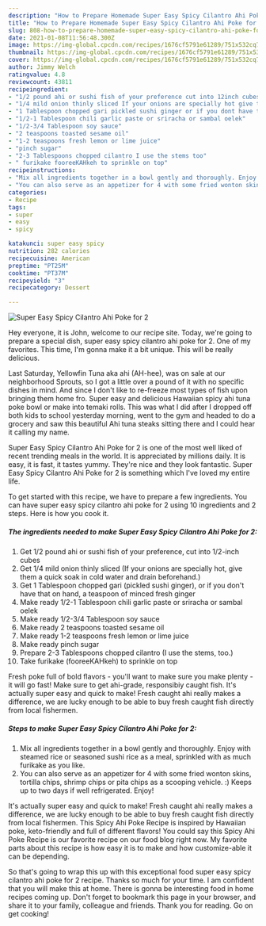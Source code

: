 ```yaml
---
description: "How to Prepare Homemade Super Easy Spicy Cilantro Ahi Poke for 2"
title: "How to Prepare Homemade Super Easy Spicy Cilantro Ahi Poke for 2"
slug: 808-how-to-prepare-homemade-super-easy-spicy-cilantro-ahi-poke-for-2
date: 2021-01-08T11:56:48.300Z
image: https://img-global.cpcdn.com/recipes/1676cf5791e61289/751x532cq70/super-easy-spicy-cilantro-ahi-poke-for-2-recipe-main-photo.jpg
thumbnail: https://img-global.cpcdn.com/recipes/1676cf5791e61289/751x532cq70/super-easy-spicy-cilantro-ahi-poke-for-2-recipe-main-photo.jpg
cover: https://img-global.cpcdn.com/recipes/1676cf5791e61289/751x532cq70/super-easy-spicy-cilantro-ahi-poke-for-2-recipe-main-photo.jpg
author: Jimmy Welch
ratingvalue: 4.8
reviewcount: 43811
recipeingredient:
- "1/2 pound ahi or sushi fish of your preference cut into 12inch cubes"
- "1/4 mild onion thinly sliced If your onions are specially hot give them a quick soak in cold water and drain beforehand"
- "1 Tablespoon chopped gari pickled sushi ginger or if you dont have that on hand a teaspoon of minced fresh ginger"
- "1/2-1 Tablespoon chili garlic paste or sriracha or sambal oelek"
- "1/2-3/4 Tablespoon soy sauce"
- "2 teaspoons toasted sesame oil"
- "1-2 teaspoons fresh lemon or lime juice"
- "pinch sugar"
- "2-3 Tablespoons chopped cilantro I use the stems too"
- " furikake fooreeKAHkeh to sprinkle on top"
recipeinstructions:
- "Mix all ingredients together in a bowl gently and thoroughly. Enjoy with steamed rice or seasoned sushi rice as a meal, sprinkled with as much furikake as you like."
- "You can also serve as an appetizer for 4 with some fried wonton skins, tortilla chips, shrimp chips or pita chips as a scooping vehicle. :) Keeps up to two days if well refrigerated. Enjoy!"
categories:
- Recipe
tags:
- super
- easy
- spicy

katakunci: super easy spicy 
nutrition: 282 calories
recipecuisine: American
preptime: "PT25M"
cooktime: "PT37M"
recipeyield: "3"
recipecategory: Dessert

---
```



![Super Easy Spicy Cilantro Ahi Poke for 2](https://img-global.cpcdn.com/recipes/1676cf5791e61289/751x532cq70/super-easy-spicy-cilantro-ahi-poke-for-2-recipe-main-photo.jpg)

Hey everyone, it is John, welcome to our recipe site. Today, we're going to prepare a special dish, super easy spicy cilantro ahi poke for 2. One of my favorites. This time, I'm gonna make it a bit unique. This will be really delicious.

Last Saturday, Yellowfin Tuna aka ahi (AH-hee), was on sale at our neighborhood Sprouts, so I got a little over a pound of it with no specific dishes in mind. And since I don&#39;t like to re-freeze most types of fish upon bringing them home fro. Super easy and delicious Hawaiian spicy ahi tuna poke bowl or make into temaki rolls. This was what I did after I dropped off both kids to school yesterday morning, went to the gym and headed to do a grocery and saw this beautiful Ahi tuna steaks sitting there and I could hear it calling my name.

Super Easy Spicy Cilantro Ahi Poke for 2 is one of the most well liked of recent trending meals in the world. It is appreciated by millions daily. It is easy, it is fast, it tastes yummy. They're nice and they look fantastic. Super Easy Spicy Cilantro Ahi Poke for 2 is something which I've loved my entire life.


To get started with this recipe, we have to prepare a few ingredients. You can have super easy spicy cilantro ahi poke for 2 using 10 ingredients and 2 steps. Here is how you cook it.

<!--inarticleads1-->

##### The ingredients needed to make Super Easy Spicy Cilantro Ahi Poke for 2:

1. Get 1/2 pound ahi or sushi fish of your preference, cut into 1/2-inch cubes
1. Get 1/4 mild onion thinly sliced (If your onions are specially hot, give them a quick soak in cold water and drain beforehand.)
1. Get 1 Tablespoon chopped gari (pickled sushi ginger), or if you don&#39;t have that on hand, a teaspoon of minced fresh ginger
1. Make ready 1/2-1 Tablespoon chili garlic paste or sriracha or sambal oelek
1. Make ready 1/2-3/4 Tablespoon soy sauce
1. Make ready 2 teaspoons toasted sesame oil
1. Make ready 1-2 teaspoons fresh lemon or lime juice
1. Make ready pinch sugar
1. Prepare 2-3 Tablespoons chopped cilantro (I use the stems, too.)
1. Take  furikake (fooreeKAHkeh) to sprinkle on top


Fresh poke full of bold flavors - you&#39;ll want to make sure you make plenty - it will go fast! Make sure to get ahi-grade, responsibiy caught fish. It&#39;s actually super easy and quick to make! Fresh caught ahi really makes a difference, we are lucky enough to be able to buy fresh caught fish directly from local fishermen. 

<!--inarticleads2-->

##### Steps to make Super Easy Spicy Cilantro Ahi Poke for 2:

1. Mix all ingredients together in a bowl gently and thoroughly. Enjoy with steamed rice or seasoned sushi rice as a meal, sprinkled with as much furikake as you like.
1. You can also serve as an appetizer for 4 with some fried wonton skins, tortilla chips, shrimp chips or pita chips as a scooping vehicle. :) Keeps up to two days if well refrigerated. Enjoy!


It&#39;s actually super easy and quick to make! Fresh caught ahi really makes a difference, we are lucky enough to be able to buy fresh caught fish directly from local fishermen. This Spicy Ahi Poke Recipe is inspired by Hawaiian poke, keto-friendly and full of different flavors! You could say this Spicy Ahi Poke Recipe is our favorite recipe on our food blog right now. My favorite parts about this recipe is how easy it is to make and how customize-able it can be depending. 

So that's going to wrap this up with this exceptional food super easy spicy cilantro ahi poke for 2 recipe. Thanks so much for your time. I am confident that you will make this at home. There is gonna be interesting food in home recipes coming up. Don't forget to bookmark this page in your browser, and share it to your family, colleague and friends. Thank you for reading. Go on get cooking!

